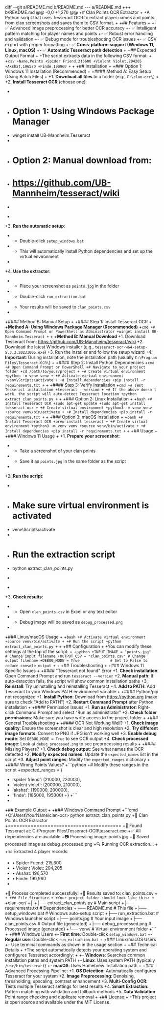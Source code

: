 diff --git a/README.md b/README.md
--- a/README.md
+++ b/README.md
@@ -0,0 +1,270 @@
+# Clan Points OCR Extractor
+
+A Python script that uses Tesseract OCR to extract player names and points from clan screenshots and saves them to CSV format.
+
+## Features
+
+- ✅ Advanced image preprocessing for better OCR accuracy
+- ✅ Intelligent pattern matching for player names and points
+- ✅ Robust error handling and validation
+- ✅ Debug mode for troubleshooting OCR issues
+- ✅ CSV export with proper formatting
+- ✅ **Cross-platform support (Windows 11, Linux, macOS)**
+- ✅ **Automatic Tesseract path detection**
+
+## Expected Output Format
+
+The script extracts data in the following CSV format:
+
+```csv
+Name,Points
+Spider Friend,215600
+Violent Violet,204205
+Akshat,196570
+Finde,190960
+```
+
+## Installation
+
+### Option 1: Windows 11 Installation (Recommended)
+
+#### Method A: Easy Setup (Using Batch Files)
+
+1. **Download all files** to a folder (e.g., `C:\clan-ocr\`)
+
+2. **Install Tesseract OCR** (choose one):
+   ```cmd
+   # Option 1: Using Windows Package Manager
+   winget install UB-Mannheim.Tesseract
+   
+   # Option 2: Manual download from:
+   # https://github.com/UB-Mannheim/tesseract/wiki
+   ```
+
+3. **Run the automatic setup**:
+   - Double-click `setup_windows.bat`
+   - This will automatically install Python dependencies and set up the virtual environment
+
+4. **Use the extractor**:
+   - Place your screenshot as `points.jpg` in the folder
+   - Double-click `run_extraction.bat`
+   - Your results will be saved to `clan_points.csv`
+
+#### Method B: Manual Setup
+
+#### Step 1: Install Tesseract OCR
+
+**Method A: Using Windows Package Manager (Recommended)**
+```cmd
+# Open Command Prompt or PowerShell as Administrator
+winget install UB-Mannheim.Tesseract
+```
+
+**Method B: Manual Download**
+1. Download Tesseract from: https://github.com/UB-Mannheim/tesseract/wiki
+2. Download the latest Windows installer (e.g., `tesseract-ocr-w64-setup-5.3.3.20231005.exe`)
+3. Run the installer and follow the setup wizard
+4. **Important**: During installation, note the installation path (usually `C:\Program Files\Tesseract-OCR\`)
+
+#### Step 2: Install Python Dependencies
+```cmd
+# Open Command Prompt or PowerShell
+# Navigate to your project folder
+cd /path/to/your/project
+
+# Create virtual environment
+python -m venv venv
+
+# Activate virtual environment
+venv\Scripts\activate
+
+# Install dependencies
+pip install -r requirements.txt
+```
+
+#### Step 3: Verify Installation
+```cmd
+# Test Tesseract installation
+tesseract --version
+
+# If the above doesn't work, the script will auto-detect Tesseract location
+python extract_clan_points.py
+```
+
+### Option 2: Linux Installation
+
+```bash
+# Install Tesseract OCR
+sudo apt-get update
+sudo apt-get install tesseract-ocr
+
+# Create virtual environment
+python3 -m venv venv
+source venv/bin/activate
+
+# Install dependencies
+pip install -r requirements.txt
+```
+
+### Option 3: macOS Installation
+
+```bash
+# Install Tesseract OCR
+brew install tesseract
+
+# Create virtual environment
+python3 -m venv venv
+source venv/bin/activate
+
+# Install dependencies
+pip install -r requirements.txt
+```
+
+## Usage
+
+### Windows 11 Usage
+
+1. **Prepare your screenshot**:
+   - Take a screenshot of your clan points
+   - Save it as `points.jpg` in the same folder as the script
+
+2. **Run the script**:
+   ```cmd
+   # Make sure virtual environment is activated
+   venv\Scripts\activate
+   
+   # Run the extraction script
+   python extract_clan_points.py
+   ```
+
+3. **Check results**:
+   - Open `clan_points.csv` in Excel or any text editor
+   - Debug image will be saved as `debug_processed.png`
+
+### Linux/macOS Usage
+
+```bash
+# Activate virtual environment
+source venv/bin/activate
+
+# Run the script
+python extract_clan_points.py
+```
+
+## Configuration
+
+You can modify these settings at the top of the script:
+
+```python
+INPUT_IMAGE = "points.jpg"     # Change input filename
+OUTPUT_CSV = "clan_points.csv" # Change output filename
+DEBUG_MODE = True              # Set to False to reduce console output
+```
+
+## Troubleshooting
+
+### Windows 11 Specific Issues
+
+#### "Tesseract not found" Error
+1. **Check installation**: Open Command Prompt and run `tesseract --version`
+2. **Manual path**: If auto-detection fails, the script will show common installation paths
+3. **Reinstall**: Try uninstalling and reinstalling Tesseract
+4. **Add to PATH**: Add Tesseract to your Windows PATH environment variable
+
+#### Python/pip not recognized
+1. **Install Python**: Download from https://python.org (make sure to check "Add to PATH")
+2. **Restart Command Prompt** after Python installation
+
+#### Permission Issues
+1. **Run as Administrator**: Right-click Command Prompt and select "Run as administrator"
+2. **Check folder permissions**: Make sure you have write access to the project folder
+
+### General Troubleshooting
+
+#### OCR Not Working Well?
+1. **Check image quality**: Ensure the screenshot is clear and high resolution
+2. **Try different image formats**: Convert to PNG if JPG isn't working well
+3. **Enable debug mode**: Set `DEBUG_MODE = True` to see OCR output
+4. **Check processed image**: Look at `debug_processed.png` to see preprocessing results
+
+#### Missing Players?
+1. **Check debug output**: See what names the OCR detected
+2. **Modify expected names**: Update the `expected_names` list in the script
+3. **Adjust point ranges**: Modify the `expected_ranges` dictionary
+
+#### Wrong Points Values?
+```python
+# Modify these ranges in the script
+expected_ranges = {
+    'spider friend': (210000, 220000),
+    'violent violet': (200000, 210000), 
+    'akshat': (190000, 200000),
+    'finde': (185000, 195000)
+}
+```
+
+## Example Output
+
+### Windows Command Prompt
+```cmd
+C:\Users\YourName\clan-ocr> python extract_clan_points.py
+🎯 Clan Points OCR Extractor
+========================================
+🔧 Found Tesseract at: C:\Program Files\Tesseract-OCR\tesseract.exe
+✅ All dependencies are available
+📷 Processing image: points.jpg
+🔧 Saved processed image as debug_processed.png
+🔍 Running OCR extraction...
+
+📊 Extracted 4 player records:
+  • Spider Friend: 215,600
+  • Violent Violet: 204,205
+  • Akshat: 196,570
+  • Finde: 190,960
+
+🎉 Process completed successfully!
+📄 Results saved to: clan_points.csv
+```
+
+## File Structure
+
+Your project folder should look like this:
+```
+clan-ocr/
+│
+├── extract_clan_points.py    # Main script
+├── requirements.txt          # Dependencies
+├── README.md                # This file
+├── setup_windows.bat        # Windows auto-setup script
+├── run_extraction.bat       # Windows launcher script
+├── points.jpg               # Your input image
+├── clan_points.csv          # Output file (generated)
+├── debug_processed.png      # Processed image (generated)
+└── venv/                    # Virtual environment folder
+```
+
+### Windows Users
+- **First time**: Double-click `setup_windows.bat`
+- **Regular use**: Double-click `run_extraction.bat`
+
+### Linux/macOS Users
+- Use terminal commands as shown in the usage section
+
+## Technical Details
+
+The script automatically detects your operating system and configures Tesseract accordingly:
+
+- **Windows**: Searches common installation paths and system PATH
+- **Linux**: Uses system PATH (typically `/usr/bin/tesseract`)
+- **macOS**: Uses Homebrew installation path
+
+### Advanced Processing Pipeline:
+1. **OS Detection**: Automatically configures Tesseract for your system
+2. **Image Preprocessing**: Denoising, thresholding, upscaling, contrast enhancement
+3. **Multi-Config OCR**: Tests multiple Tesseract settings for best results
+4. **Smart Extraction**: Pattern matching with validation and fallback methods
+5. **Data Validation**: Point range checking and duplicate removal
+
+## License
+
+This project is open source and available under the MIT License.
